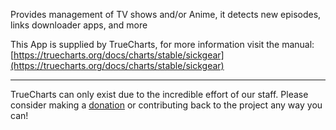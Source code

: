 Provides management of TV shows and/or Anime, it detects new episodes, links downloader apps, and more

This App is supplied by TrueCharts, for more information visit the manual: [https://truecharts.org/docs/charts/stable/sickgear](https://truecharts.org/docs/charts/stable/sickgear)

---

TrueCharts can only exist due to the incredible effort of our staff.
Please consider making a [donation](https://truecharts.org/docs/about/sponsor) or contributing back to the project any way you can!
